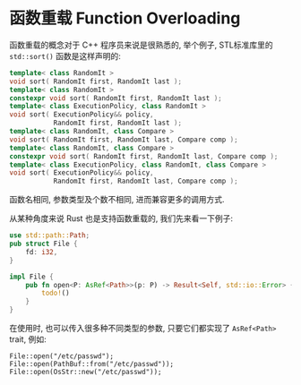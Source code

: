 # 函数重载 Function Overloading

函数重载的概念对于 C++ 程序员来说是很熟悉的, 举个例子, STL标准库里的 `std::sort()` 函数是这样声明的:

```cpp
template< class RandomIt >
void sort( RandomIt first, RandomIt last );
template< class RandomIt >
constexpr void sort( RandomIt first, RandomIt last );
template< class ExecutionPolicy, class RandomIt >
void sort( ExecutionPolicy&& policy,
           RandomIt first, RandomIt last );
template< class RandomIt, class Compare >
void sort( RandomIt first, RandomIt last, Compare comp );
template< class RandomIt, class Compare >
constexpr void sort( RandomIt first, RandomIt last, Compare comp );
template< class ExecutionPolicy, class RandomIt, class Compare >
void sort( ExecutionPolicy&& policy,
           RandomIt first, RandomIt last, Compare comp );
```

函数名相同, 参数类型及个数不相同, 进而兼容更多的调用方式.

从某种角度来说 Rust 也是支持函数重载的, 我们先来看一下例子:

```rust
use std::path::Path;
pub struct File {
    fd: i32,
}

impl File {
    pub fn open<P: AsRef<Path>>(p: P) -> Result<Self, std::io::Error> {
        todo!()
    }
}
```

在使用时, 也可以传入很多种不同类型的参数, 只要它们都实现了 `AsRef<Path>` trait, 例如:

```rust, ignore
File::open("/etc/passwd");
File::open(PathBuf::from("/etc/passwd"));
File::open(OsStr::new("/etc/passwd"));
```
